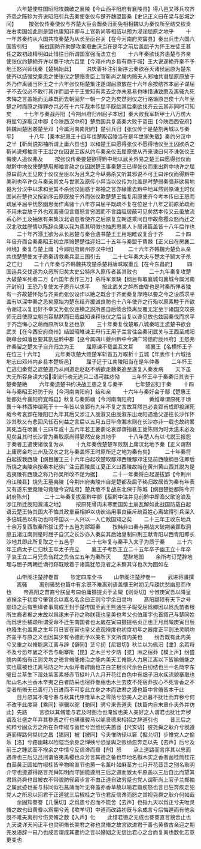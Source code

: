<!-- { "loadSidebar": true } -->
　　六年楚使柱国昭阳攻魏破之襄陵【今山西平阳府有襄陵县】得八邑又移兵攻齐齐患之陈轸为齐说昭阳引兵去秦使张仪与楚齐魏盟齧桑【史记正义曰在梁与彭城之间】
　　按张仪传秦使仪与齐楚大臣会齧桑归而免相相魏以为秦仪所至结交权贵左右卖国如此则是盟也庸知非即与上官靳尚等相结以预为浸润屈原之地乎
　　十一年苏秦约从六国共攻秦楚为从长至函谷关【在今河南府灵寳县】秦出兵击六国六国皆引归
　　按战国防齐助楚攻秦取曲沃当在是年之前后盖屈子为怀王左徒王甚任之故初政精明如此惜往日所谓国富强而法立也
　　十六年秦欲伐齐患楚与齐亲使张仪约楚絶齐许以商于地六百里【今邓州内乡县有商于城】王大说遂絶齐秦不予地王怒兴师伐秦【楚祸始此】
　　洪庆善补注引新序云秦欲吞灭诸侯屈原为楚东使齐以结强党秦患之使张仪之楚赂贵臣上官靳尚之属内赂夫人郑袖共谮屈原原放于外乃作离骚当怀王之十六年张仪相楚集注遂谓屈原放在十六年余按结齐本屈子谋屈子不去仪必不敢行其诈而屈子于王受知有素去之亦未易易也味惜诵致愍及离骚九死未悔之言盖始而见疎既而去朝固非一朝一夕之为矣然则仪之行赂谮原岂俟十六年至楚之时而原之得罪亦岂必在十六年哉本传屈平既绌其后秦欲伐齐云云其非同时可知矣
　　十七年与秦战丹阳【今荆州府归州屈子本居】秦大败我军斩甲士八万虏大将屈匄遂取汉中郡【今陜西汉中府】楚悉国兵复袭秦大败于蓝田【今陜西西安府】韩魏闻楚困袭楚至邓【今属河南南阳府】楚引兵归【张仪传于是楚割两城以与秦平】
　　十八年【秦本纪惠王十四年伐楚取召陵当在是年世家失载】秦约分汉中之半【靳尚説郑袖所谓上庸六县也】以和楚王曰愿得张仪不愿得地仪至王囚欲杀之靳尚说郑袖言于王岀之仪因说王叛从约与秦亲仪去屈原使从齐来谏曰何不诛张仪王悔使人追仪弗及
　　按张仪传秦要楚欲得黔中地以武关外易之楚王曰愿得张仪而献黔中地仪使楚楚用郑袖言赦之仪因説楚王事秦楚王已得张仪而重出黔中地许之屈原曰前大王见欺于仪仪至臣以为且烹之今纵弗杀又听其邪说不可王曰许仪而得黔中美利也卒许仪与秦亲其文与世家及原传小异当以仪传为允盖是时楚弱秦强非欲易地曷为分汉中以求和至其不杀张仪固惑于郑袖之言亦縁重去黔中地耳然则原谏王时仪固尚在楚也又按新序云原既放于外而张仪欺楚楚王悔复用原使齐今考本传曰王怒而疏屈平屈平忧愁幽思而作离骚十八年亦曰屈平既疏不复在位是十八年之前原苐疏而不用未尝放于外也观离骚但言齌怒言穷困而不言路阻居蔽可见矣然本传又云虽放流系心怀王及抽思有来集汉北语意者使齐之后原复立朝遂乘间自申故愈撄众怒而迁之汉北欤兹歴情以陈辞众果以我为患其明徴也抽思思美人卜居诸篇盖皆十八年后作也
　　二十年齐湣王欲为从长恶楚与秦合遗书楚王王用昭睢议复合于齐
　　二十四年倍齐而合秦秦昭王初立厚赂楚楚往迎妇二十五年与秦盟于黄棘【正义曰在房襄二州境】秦复与楚上庸【今郧阳府房州亦汉中地】
　　二十六年齐韩魏为楚负从亲共伐楚楚使太子质秦请救秦兵至三国引去
　　二十七年秦大夫与楚太子鬭太子杀之亡归
　　二十八年秦与齐韩魏共攻楚杀楚将唐昧取重丘【在今东昌府】
　　四国连兵交伐遂为众恶所归矣太史公特序入原传者甚其败也
　　二十九年秦复攻楚大破楚军死者二万【六国年表作三万】杀将军景缺【纲目有取襄城句襄城今属河南开封府】王恐乃复使太子质齐以求平
　　按此武关之衅所由啓也是时秦所惮者独有一齐故楚怀始与齐亲而张仪设诈以絶之既合于齐而秦复厚赂以要之今之设质求平盖有以深中秦之忌矣原始为楚东结齐援诚良防也十八年使齐之行殆以原素睦于齐欲令谢过以复旧好不幸又为张仪连横之説所愚自后倐合倐离反覆无定至于诸国交攻丧师无日使原立朝岂容黙黙而已哉益知谏释张仪之后当复以谗见放也兹因秦伐而求平于齐岂悔心之萌而原所以复还也欤
　　三十年秦复伐楚取八城秦昭王遗楚书欲会武关【在今西安府商州】结盟昭睢谏王毋行王用子兰言往会秦闭武关与王西至咸阳朝章台如藩臣要其割巫黔中郡【巫今属四川夔州黔中今湖广常徳府辰州府】王怒弗许秦留之楚太子自齐归立为王
　　屈原谏不载盖互文耳
　　顷襄王【名横怀王子在位三十六年】
　　元年秦攻楚大败楚军斩首五万取析十五城【年表作十六城括地志曰邓州内乡县本楚析邑】
　　屈子迁于江南陵阳当在是年仲春
　　二年怀王亡逃归秦觉之遮楚道乃从间道走赵赵不纳欲走魏秦追至遂复入秦发病
　　天下虽大无所容身读大招凌浃行魂无逃只二语可胜悲恸
　　三年怀王卒于秦秦归其丧于楚秦楚絶
　　六年秦遗楚书约决战王患之复与秦平
　　七年楚迎妇于秦
　　十四年与秦昭王好防于宛【今河南南阳府】结和亲
　　十六年与秦好会于鄢【楚惠王徙都处今襄阳府宜城县】秋复与秦防禳【今河南南阳府】
　　黄维章谓原死于顷襄十年林西仲谓死于十一年皆以哀郢有九年不复之言故耳然岂必哀郢甫成即投渊死哉今考哀郢在陵阳巳九年其后又涉江入辰溆又由辰溆东出龙阳遇渔父遂往长沙作怀沙其秋又有悲回风任石何益之言后以五月五日毕命湘水则在长沙亦非一载也故约畧其死当在顷襄十三四年或十五六年若王姜斋论哀郢谓指襄王徙陈则为时太逺未必及见矣且其时长沙曾为秦取原尚得晏然安身其地乎
　　十八年楚人有以弋説王报怨于秦者王遣使诸侯复为从
　　十九年秦伐楚楚军败割上庸汉北地予秦【正义谓割上庸房金均三州及汉水之北与秦盖怀王时原所迁之地为秦有矣】
　　二十年秦将白起拔我西陵【纲目赧王三十六年白起攻楚取鄢邓西陵鄢邓注见前西陵纲目注即后所烧之夷陵余按秦本纪徐广注云西陵属江夏正义曰西陵故城在黄州黄山西其説为是若夷陵有西陵之称乃孙吴所改不足为据】
　　二十一年秦将白起遂拔郢【今荆州府江陵县】烧先王墓夷陵【今荆州府夷陵州自是楚都及屈子秭归故居皆为秦有年表又有遂东至竟陵句竟陵今安陆府】楚兵散不复战东北保于陈城【纲目楚徙都陈今开封府陈州】
　　二十二年秦复拔巫黔中郡【巫黔中注并见前黔中即渔父歌沧浪及渉江所迁辰阳溆浦之地】
　　按原死骨肉未寒而国势土崩瓦解如此战国防载白起语云楚王恃其国大不恤其政羣臣相妒以功谀谄用事良臣斥疏百姓心离故得引兵深入多倍城邑以有功也呜呼国以一人兴以一人亡敌国知之矣
　　二十三年王收东地兵十余万复西取秦所拔江旁十五邑为郡距秦
　　按韩非曰秦与荆战大破荆袭郢取洞庭五渚江南则是时屈子自沉之长沙亦入秦矣其后始皇制曰荆王献青阳以西青阳即长沙地其即此所复取之十五邑乎
　　二十七年复与秦平入太子为质于秦
　　三十六年王病太子亡归秋王卒太子完立
　　襄王子考烈王立二十五年卒子幽王立十年卒子哀王立二月兄负刍弑之负刍立五年为秦所灭
　　楚辞地图
　　余所考订楚辞地理与屈子两朝迁谪行踪既散着于诸篇犹恐览者之未察其详也次为图如左


　　山带阁注楚辞巻首
　　钦定四库全书
　　山带阁注楚辞巻一
　　武进蒋骥撰
　　离骚
　　离别骚愁也篇中有余旣不难离别语盖懐王时初见斥疎忧愁幽思而作也
　　帝髙阳之苗裔兮朕皇考曰伯庸摄提贞于孟陬【则讴切】兮惟庚寅吾以降皇览揆余于初度兮肇锡余以嘉名名余曰正则兮字余曰灵均
　　髙阳颛顼有天下之号颛顼之后有熊绎者事周成王封于楚传国至武王熊通生子瑕受屈爲卿因以爲氏苗者根所生裔者裾之末故以爲逺末子孙之称朕我也皇美也考父也伯庸字也首叙己与楚同姓而爲世臣橘颂所谓受命不迁生南国者也太嵗在寅曰摄提格贞正也正月爲陬庚寅日辰也降生也盖原之生年月日皆在寅也皇父览观揆度也初度初年之器度正平则法灵眀均齐盖平与原之义也因其少有令徳而予以美名下文所谓内美也
　　纷吾既有此内美兮又重之以脩能扈江离与辟【僻同】芷兮纫【尼银切】秋兰以为佩汩【聿】余若将不及兮恐年嵗之不吾与朝搴阰【毘】之木兰兮夕防【览】洲之宿莽【模上声】纷盛貌内美指有正则灵均之徳言脩能脩治之能内美天工脩能人力扈江离以下皆喻脩能之实也扈被也江离芎防之叶大似芹者辟幽也芷白芷根长尺余色白纫结也兰一名蕳李东璧曰兰草生下湿处紫茎素枝赤节緑叶八九月开花红白色中有细子汨水疾流貌搴取也阰山名木兰香木辛夷之白者防采也宿莽巻葹也木兰去皮不死宿莽拔心不死皆香之不变者所脩无已善行乃日进而不可变此立身之本而致君之源也篇中言脩皆本于此
　　日月忽其不淹兮春与秋其代序惟草木之零落兮恐美人之迟暮不抚壮而弃秽兮何不改乎此度椉【乘同】骐骥以驼【驰同】骋兮来吾道夫【扶篇内自末章仆夫外并仿此】先路
　　言欲以其脩能与君及时图治也淹留也美人美好之人谓君也抚壮弃秽谓及壮盛之年弃其秽恶之行也骐骥骏马以喻贤德来相招之辞道引也
　　昔三后之纯粹兮固众芳之所在杂申椒与菌桂兮岂维纫夫蕙茝【尺亥切】彼尧舜之耿介兮旣遵道而得路何桀纣之昌【猖同】被【披同】兮夫惟防径以窘【掘允切】步惟党人之偷乐【洛】兮路幽昧以险隘岂余身之惮殃兮恐皇舆之败绩忽奔走以先【去声】后兮及前王之踵武荃不揆余之中情兮反信谗而齌【剂】怒
　　承上道路而言序其以忠而遇谗也三后见吕刑谓伯夷禹稷也众芳言其德之备也申地名椒木实之香者菌桂筒桂花白蘂黄正圆如竹椒桂皆辛物喻直节也蕙一名薰叶如麻茎方七月开花茝芷之别名耿明介守也遵道得路言尧舜知明而守固能遵用三后之道而致太平原盖以三后自比而望其君爲尧舜也昌被衣不带貌防径窘步言不由正道自致穷蹙也党人谓靳尚上官子兰郑袖之属武迹也荃与荪同似石菖蒲而叶无脊盖亦香草故以喻君齌疾怒也言已狂奔疾走犯党人之所忌以回君于正道犹三后椒桂之节也君反信谗而怒之其视尧舜之耿介何如哉
　　余固知謇謇【几偃切】之爲患兮忍而不能舍【去声】也指九天以爲正兮夫唯灵脩之故也曰黄昏以爲期兮羌【欺羊切】中道而改路初旣与余成言兮后悔遁而有他余旣不难夫离别兮伤灵脩之数【入声】化
　　此惜君徳之无成也謇謇直言貌舍止也九天说详天问正平也灵明脩长美君之称也灵脩之故言欲进君于善也黄昏古亲迎之期羌发语辞一曰乃也成言谓成其要约之言以婚姻之无信比君心之合而复离也数化志意更变也
